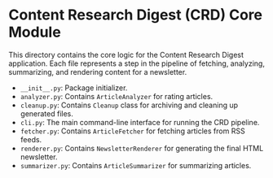 # Content Research Digest (CRD) Core Module

This directory contains the core logic for the Content Research Digest application. Each file represents a step in the pipeline of fetching, analyzing, summarizing, and rendering content for a newsletter.

- `__init__.py`: Package initializer.
- `analyzer.py`: Contains `ArticleAnalyzer` for rating articles.
- `cleanup.py`: Contains `Cleanup` class for archiving and cleaning up generated files.
- `cli.py`: The main command-line interface for running the CRD pipeline.
- `fetcher.py`: Contains `ArticleFetcher` for fetching articles from RSS feeds.
- `renderer.py`: Contains `NewsletterRenderer` for generating the final HTML newsletter.
- `summarizer.py`: Contains `ArticleSummarizer` for summarizing articles.